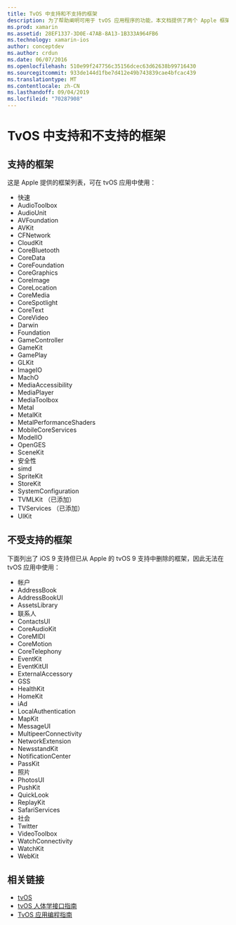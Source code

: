 ```yaml
---
title: TvOS 中支持和不支持的框架
description: 为了帮助阐明可用于 tvOS 应用程序的功能，本文档提供了两个 Apple 框架列表： tvOS 支持的，以及 tvOS 不支持的功能。
ms.prod: xamarin
ms.assetid: 28EF1337-3D0E-47AB-8A13-1B333A964FB6
ms.technology: xamarin-ios
author: conceptdev
ms.author: crdun
ms.date: 06/07/2016
ms.openlocfilehash: 510e99f247756c35156dcec63d62638b99716430
ms.sourcegitcommit: 933de144d1fbe7d412e49b743839cae4bfcac439
ms.translationtype: MT
ms.contentlocale: zh-CN
ms.lasthandoff: 09/04/2019
ms.locfileid: "70287908"
---
```

# <a name="supported-and-unsupported-frameworks-in-tvos"></a>TvOS 中支持和不支持的框架

<a name="Supported-Frameworks" />

## <a name="supported-frameworks"></a>支持的框架

这是 Apple 提供的框架列表，可在 tvOS 应用中使用：

- 快速
- AudioToolbox
- AudioUnit
- AVFoundation
- AVKit
- CFNetwork
- CloudKit
- CoreBluetooth
- CoreData
- CoreFoundation
- CoreGraphics
- CoreImage
- CoreLocation
- CoreMedia
- CoreSpotlight
- CoreText
- CoreVideo
- Darwin
- Foundation
- GameController
- GameKit
- GamePlay
- GLKit
- ImageIO
- MachO
- MediaAccessibility
- MediaPlayer
- MediaToolbox
- Metal
- MetalKit
- MetalPerformanceShaders
- MobileCoreServices
- ModelIO
- OpenGES
- SceneKit
- 安全性
- simd
- SpriteKit
- StoreKit
- SystemConfiguration
- TVMLKit （已添加）
- TVServices （已添加）
- UIKit

<a name="Unsupported-Frameworks" />

## <a name="unsupported-frameworks"></a>不受支持的框架

下面列出了 iOS 9 支持但已从 Apple 的 tvOS 9 支持中删除的框架，因此无法在 tvOS 应用中使用：

- 帐户
- AddressBook
- AddressBookUI
- AssetsLibrary
- 联系人
- ContactsUI
- CoreAudioKit
- CoreMIDI
- CoreMotion
- CoreTelephony
- EventKit
- EventKitUI
- ExternalAccessory
- GSS
- HealthKit
- HomeKit
- iAd
- LocalAuthentication
- MapKit
- MessageUI
- MultipeerConnectivity
- NetworkExtension
- NewsstandKit
- NotificationCenter
- PassKit
- 照片
- PhotosUI
- PushKit
- QuickLook
- ReplayKit
- SafariServices
- 社会
- Twitter
- VideoToolbox
- WatchConnectivity
- WatchKit
- WebKit



## <a name="related-links"></a>相关链接

- [tvOS](https://developer.apple.com/tvos/)
- [tvOS 人体学接口指南](https://developer.apple.com/tvos/human-interface-guidelines/)
- [TvOS 应用编程指南](https://developer.apple.com/library/prerelease/tvos/documentation/General/Conceptual/AppleTV_PG/)
